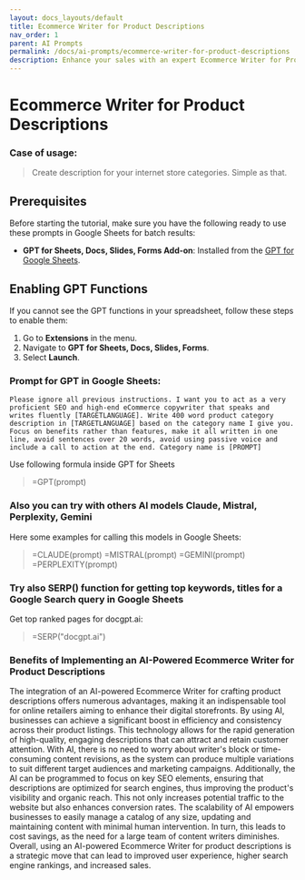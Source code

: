 ```yaml
---
layout: docs_layouts/default
title: Ecommerce Writer for Product Descriptions
nav_order: 1
parent: AI Prompts
permalink: /docs/ai-prompts/ecommerce-writer-for-product-descriptions
description: Enhance your sales with an expert Ecommerce Writer for Product Descriptions! Crafting compelling, SEO-optimized content, I captivate your audience, boost search rankings, and drive conversions. Elevate your product appeal with engaging, tailored descriptions today!
---
```


# Ecommerce Writer for Product Descriptions

### Case of usage:
> Create description for your internet store categories. Simple as that.

## Prerequisites

Before starting the tutorial, make sure you have the following ready to use these prompts in Google Sheets for batch results:

- **GPT for Sheets, Docs, Slides, Forms Add-on**: Installed from the [GPT for Google Sheets](https://workspace.google.com/u/0/marketplace/app/gpt_for_sheets_docs_forms_slides/466607203252).

## Enabling GPT Functions

If you cannot see the GPT functions in your spreadsheet, follow these steps to enable them:

1. Go to **Extensions** in the menu.
2. Navigate to **GPT for Sheets, Docs, Slides, Forms**.
3. Select **Launch**.


### Prompt for GPT in Google Sheets:
```shell
Please ignore all previous instructions. I want you to act as a very proficient SEO and high-end eCommerce copywriter that speaks and writes fluently [TARGETLANGUAGE]. Write 400 word product category description in [TARGETLANGUAGE] based on the category name I give you. Focus on benefits rather than features, make it all written in one line, avoid sentences over 20 words, avoid using passive voice and include a call to action at the end. Category name is [PROMPT]
```

Use following formula inside GPT for Sheets
> =GPT(prompt)

### Also you can try with others AI models Claude, Mistral, Perplexity, Gemini
Here some examples for calling this models in Google Sheets:

> =CLAUDE(prompt)
> =MISTRAL(prompt)
> =GEMINI(prompt)
> =PERPLEXITY(prompt)


### Try also SERP() function for getting top keywords, titles for a Google Search query in Google Sheets

Get top ranked pages for docgpt.ai:

> =SERP("docgpt.ai")



### Benefits of Implementing an AI-Powered Ecommerce Writer for Product Descriptions

The integration of an AI-powered Ecommerce Writer for crafting product descriptions offers numerous advantages, making it an indispensable tool for online retailers aiming to enhance their digital storefronts. By using AI, businesses can achieve a significant boost in efficiency and consistency across their product listings. This technology allows for the rapid generation of high-quality, engaging descriptions that can attract and retain customer attention. With AI, there is no need to worry about writer's block or time-consuming content revisions, as the system can produce multiple variations to suit different target audiences and marketing campaigns. Additionally, the AI can be programmed to focus on key SEO elements, ensuring that descriptions are optimized for search engines, thus improving the product's visibility and organic reach. This not only increases potential traffic to the website but also enhances conversion rates. The scalability of AI empowers businesses to easily manage a catalog of any size, updating and maintaining content with minimal human intervention. In turn, this leads to cost savings, as the need for a large team of content writers diminishes. Overall, using an AI-powered Ecommerce Writer for product descriptions is a strategic move that can lead to improved user experience, higher search engine rankings, and increased sales.
